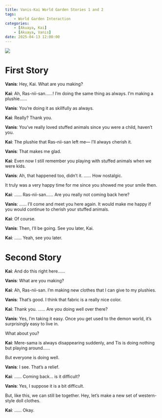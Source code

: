 ```yaml
---
title: Vanis-Kai World Garden Stories 1 and 2
tags: 
    - World Garden Interaction
categories: 
    - [Akuaya, Kai]
    - [Akuaya, Vanis]
date: 2025-04-13 12:00:00
---
```

<img src="/images/Akuaya/WorldGarden/p5u141q9.png">

<!-- more -->
# First Story

**Vanis**: Hey, Kai. What are you making?

**Kai**: Ah, Ras-nii-san……! I’m doing the same thing as always. I’m making a plushie……

**Vanis**: You’re doing it as skillfully as always.

**Kai**: Really? Thank you.

**Vanis**: You’ve really loved stuffed animals since you were a child, haven’t you.

**Kai**: The plushie that Ras-nii-san left me— I’ll always cherish it.

**Vanis**: That makes me glad.

**Kai**: Even now I still remember you playing with stuffed animals when we were kids.

**Vanis**: Ah, that happened too, didn’t it. …… How nostalgic.

It truly was a very happy time for me since you showed me your smile then.

**Kai**: …… Ras-nii-san…… Are you really not coming back here?

**Vanis**: …… I’ll come and meet you here again. It would make me happy if you would continue to cherish your stuffed animals.

**Kai**: Of course.

**Vanis**: Then, I’ll be going. See you later, Kai.

**Kai**: …… Yeah, see you later.

# Second Story

**Kai**: And do this right here……

**Vanis**: What are you making?

**Kai**: Ah, Ras-nii-san. I’m making new clothes that I can give to my plushies.

**Vanis**: That’s good. I think that fabric is a really nice color.

**Kai**: Thank you. …… Are you doing well over there?

**Vanis**: Yes, I’m taking it easy. Once you get used to the demon world, it’s surprisingly easy to live in.

What about you?

**Kai**: Mere-sama is always disappearing suddenly, and Tis is doing nothing but playing around……

But everyone is doing well.

**Vanis**: I see. That’s a relief.

**Kai**: …… Coming back… is it difficult?

**Vanis**: Yes, I suppose it is a bit difficult.

But, like this, we can still be together. Hey, let’s make a new set of western-style doll clothes.

**Kai**: …… Okay.